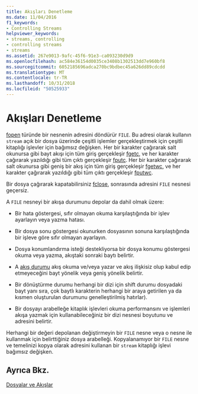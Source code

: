 ```yaml
---
title: Akışları Denetleme
ms.date: 11/04/2016
f1_keywords:
- Controlling Streams
helpviewer_keywords:
- streams, controlling
- controlling streams
- streams
ms.assetid: 267e9013-9afc-45f6-91e3-ca093230d9d9
ms.openlocfilehash: ac584e36154d0035ce3408b1302513dd7e960bf8
ms.sourcegitcommit: 6052185696adca270bc9bdbec45a626dd89cdcdd
ms.translationtype: MT
ms.contentlocale: tr-TR
ms.lasthandoff: 10/31/2018
ms.locfileid: "50525933"
---
```

# <a name="controlling-streams"></a>Akışları Denetleme

[fopen](../c-runtime-library/reference/fopen-wfopen.md) türünde bir nesnenin adresini döndürür `FILE`. Bu adresi olarak kullanın `stream` açık bir dosya üzerinde çeşitli işlemler gerçekleştirmek için çeşitli kitaplığı işlevler için bağımsız değişken. Her bir karakter çağırarak salt okunursa gibi bayt akışı için tüm giriş gerçekleşir [fgetc](../c-runtime-library/reference/fgetc-fgetwc.md), ve her karakter çağırarak yazıldığı gibi tüm çıktı gerçekleşir [fputc](../c-runtime-library/reference/fputc-fputwc.md). Her bir karakter çağırarak salt okunursa gibi geniş bir akış için tüm giriş gerçekleşir [fgetwc](../c-runtime-library/reference/fgetc-fgetwc.md), ve her karakter çağırarak yazıldığı gibi tüm çıktı gerçekleşir [fputwc](../c-runtime-library/reference/fputc-fputwc.md).

Bir dosya çağırarak kapatabilirsiniz [fclose](../c-runtime-library/reference/fclose-fcloseall.md), sonrasında adresini `FILE` nesnesi geçersiz.

A `FILE` nesneyi bir akışa durumunu depolar da dahil olmak üzere:

- Bir hata göstergesi, sıfır olmayan okuma karşılaştığında bir işlev ayarlayın veya yazma hatası.

- Bir dosya sonu göstergesi okunurken dosyasının sonuna karşılaştığında bir işleve göre sıfır olmayan ayarlayın.

- Dosya konumlandırma isteği destekliyorsa bir dosya konumu göstergesi okuma veya yazma, akıştaki sonraki baytı belirtir.

- A [akış durumu](../c-runtime-library/stream-states.md) akış okuma ve/veya yazar ve akış ilişkisiz olup kabul edip etmeyeceğini bayt yönelik veya geniş yönelik belirtir.

- Bir dönüştürme durumu herhangi bir dizi için shift durumu dosyadaki bayt yanı sıra, çok baytlı karakterin herhangi bir araya getirilen ya da kısmen oluşturulan durumunu genelleştirilmiş hatırlar).

- Bir dosyayı arabelleğe kitaplık işlevleri okuma performansını ve işlemleri akışa yazmak için kullanabileceğiniz bir dizi nesnesi boyutunu ve adresini belirtir.

Herhangi bir değeri depolanan değiştirmeyin bir `FILE` nesne veya o nesne ile kullanmak için belirttiğiniz dosya arabelleği. Kopyalanamıyor bir `FILE` nesne ve temelinizi kopya olarak adresini kullanan bir `stream` kitaplığı işlevi bağımsız değişken.

## <a name="see-also"></a>Ayrıca Bkz.

[Dosyalar ve Akışlar](../c-runtime-library/files-and-streams.md)